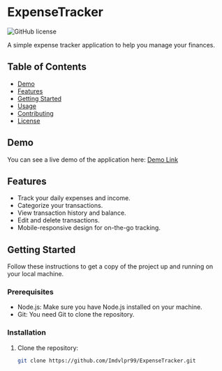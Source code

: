 # ExpenseTracker

![GitHub license](https://img.shields.io/badge/license-MIT-blue.svg)

A simple expense tracker application to help you manage your finances.

## Table of Contents

- [Demo](#demo)
- [Features](#features)
- [Getting Started](#getting-started)
- [Usage](#usage)
- [Contributing](#contributing)
- [License](#license)

## Demo

You can see a live demo of the application here: [Demo Link](#)

## Features

- Track your daily expenses and income.
- Categorize your transactions.
- View transaction history and balance.
- Edit and delete transactions.
- Mobile-responsive design for on-the-go tracking.

## Getting Started

Follow these instructions to get a copy of the project up and running on your local machine.

### Prerequisites

- Node.js: Make sure you have Node.js installed on your machine.
- Git: You need Git to clone the repository.

### Installation

1. Clone the repository:

   ```sh
   git clone https://github.com/Imdvlpr99/ExpenseTracker.git
